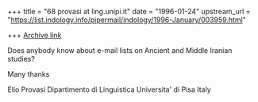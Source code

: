 +++
title = "68 provasi at ling.unipi.it"
date = "1996-01-24"
upstream_url = "https://list.indology.info/pipermail/indology/1996-January/003959.html"

+++
[Archive link](https://list.indology.info/pipermail/indology/1996-January/003959.html)

Does anybody know about e-mail lists on Ancient and Middle Iranian studies?

Many thanks

Elio Provasi
Dipartimento di Linguistica
Universita' di Pisa
Italy







